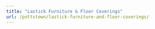 ```yaml
---
title: "Lastick Furniture & Floor Coverings"
url: /pottstown/lastick-furniture-and-floor-coverings/
---
```

